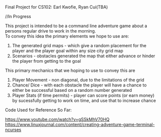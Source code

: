 Final Project for CS102: Earl Kwofie, Ryan Cui(TBA)

//In Progress

This project is intended to be a command line adventure game about a persons regular drive to work in the morning.  
To convey this idea the primary elements we hope to use are:  
  
1. The generated grid maps - which give a random placement for the player and the player goal within any size city grid map
2. Scenarios - obstacles generated the map that either advance or hinder the player from getting to the goal
  
This primary mechanics that we hoping to use to convey this are

1. Player Movement - non diagonal, due to the limitations of the grid
2. Chance/ Dice - with each obstacle the player will have a chance to either be successful based on a random number generated 
3. Player Stats (if time permits) - player can score points (or earn money) by sucessfully getting to work on time, and use that to increase chance

Code Used for Reference So Far:

https://www.youtube.com/watch?v=gSSkMhV70HQ  
https://www.linuxjournal.com/content/creating-adventure-game-terminal-ncurses
